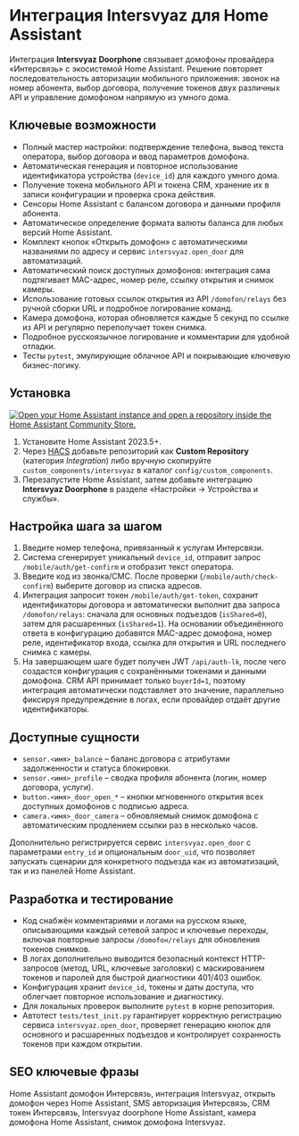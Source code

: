 # Интеграция Intersvyaz для Home Assistant

Интеграция **Intersvyaz Doorphone** связывает домофоны провайдера «Интерсвязь» с экосистемой Home Assistant. Решение повторяет последовательность авторизации мобильного приложения: звонок на номер абонента, выбор договора, получение токенов двух различных API и управление домофоном напрямую из умного дома.

## Ключевые возможности
- Полный мастер настройки: подтверждение телефона, вывод текста оператора, выбор договора и ввод параметров домофона.
- Автоматическая генерация и повторное использование идентификатора устройства (`device_id`) для каждого умного дома.
- Получение токена мобильного API и токена CRM, хранение их в записи конфигурации и проверка срока действия.
- Сенсоры Home Assistant с балансом договора и данными профиля абонента.
- Автоматическое определение формата валюты баланса для любых версий Home Assistant.
- Комплект кнопок «Открыть домофон» с автоматическими названиями по адресу и сервис `intersvyaz.open_door` для автоматизаций.
- Автоматический поиск доступных домофонов: интеграция сама подтягивает MAC-адрес, номер реле, ссылку открытия и снимок камеры.
- Использование готовых ссылок открытия из API `/domofon/relays` без ручной сборки URL и подробное логирование команд.
- Камера домофона, которая обновляется каждые 5 секунд по ссылке из API и регулярно переполучает токен снимка.
- Подробное русскоязычное логирование и комментарии для удобной отладки.
- Тесты `pytest`, эмулирующие облачное API и покрывающие ключевую бизнес-логику.

## Установка
[![Open your Home Assistant instance and open a repository inside the Home Assistant Community Store.](https://my.home-assistant.io/badges/hacs_repository.svg)](https://my.home-assistant.io/redirect/hacs_repository/?owner=ZxKill&repository=https%3A%2F%2Fgithub.com%2Fzxkill%2Fhomeassistant-is)
1. Установите Home Assistant 2023.5+.
2. Через [HACS](https://hacs.xyz/) добавьте репозиторий как **Custom Repository** (категория *Integration*) либо вручную скопируйте `custom_components/intersvyaz` в каталог `config/custom_components`.
3. Перезапустите Home Assistant, затем добавьте интеграцию **Intersvyaz Doorphone** в разделе «Настройки → Устройства и службы».

## Настройка шага за шагом
1. Введите номер телефона, привязанный к услугам Интерсвязи.
2. Система сгенерирует уникальный `device_id`, отправит запрос `/mobile/auth/get-confirm` и отобразит текст оператора.
3. Введите код из звонка/СМС. После проверки (`/mobile/auth/check-confirm`) выберите договор из списка адресов.
4. Интеграция запросит токен `/mobile/auth/get-token`, сохранит идентификаторы договора и автоматически выполнит два запроса `/domofon/relays`:
   сначала для основных подъездов (`isShared=0`), затем для расшаренных (`isShared=1`).
   На основании объединённого ответа в конфигурацию добавятся MAC-адрес домофона, номер реле, идентификатор входа, ссылка для открытия и URL последнего снимка с камеры.
5. На завершающем шаге будет получен JWT `/api/auth-lk`, после чего создастся конфигурация с сохранёнными токенами и данными домофона.
   CRM API принимает только `buyerId=1`, поэтому интеграция автоматически подставляет это значение, параллельно фиксируя предупреждение в логах, если провайдер отдаёт другие идентификаторы.

## Доступные сущности
- `sensor.<имя>_balance` – баланс договора с атрибутами задолженности и статуса блокировки.
- `sensor.<имя>_profile` – сводка профиля абонента (логин, номер договора, услуги).
- `button.<имя>_door_open_*` – кнопки мгновенного открытия всех доступных домофонов с подписью адреса.
- `camera.<имя>_door_camera` – обновляемый снимок домофона с автоматическим продлением ссылки раз в несколько часов.

Дополнительно регистрируется сервис `intersvyaz.open_door` с параметрами `entry_id` и опциональным `door_uid`, что позволяет запускать сценарии для конкретного подъезда как из автоматизаций, так и из панелей Home Assistant.

## Разработка и тестирование
- Код снабжён комментариями и логами на русском языке, описывающими каждый сетевой запрос и ключевые переходы, включая повторные запросы `/domofон/relays` для обновления токенов снимков.
- В логах дополнительно выводится безопасный контекст HTTP-запросов (метод, URL, ключевые заголовки) с маскированием токенов и паролей для быстрой диагностики 401/403 ошибок.
- Конфигурация хранит `device_id`, токены и даты доступа, что облегчает повторное использование и диагностику.
- Для локальных проверок выполните `pytest` в корне репозитория.
- Автотест `tests/test_init.py` гарантирует корректную регистрацию сервиса `intersvyaz.open_door`, проверяет генерацию кнопок для основного и расшаренных подъездов и контролирует сохранность токенов при каждом открытии.

## SEO ключевые фразы
Home Assistant домофон Интерсвязь, интеграция Intersvyaz, открыть домофон через Home Assistant, SMS авторизация Интерсвязь, CRM токен Интерсвязь, Intersvyaz doorphone Home Assistant, камера домофона Home Assistant, снимок домофона Intersvyaz.
